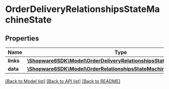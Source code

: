 # OrderDeliveryRelationshipsStateMachineState

## Properties
Name | Type | Description | Notes
------------ | ------------- | ------------- | -------------
**links** | [**\Shopware6SDK\Model\OrderDeliveryRelationshipsStateMachineStateLinks**](OrderDeliveryRelationshipsStateMachineStateLinks.md) |  | [optional] 
**data** | [**\Shopware6SDK\Model\OrderRelationshipsStateMachineStateData**](OrderRelationshipsStateMachineStateData.md) |  | [optional] 

[[Back to Model list]](../../README.md#documentation-for-models) [[Back to API list]](../../README.md#documentation-for-api-endpoints) [[Back to README]](../../README.md)

